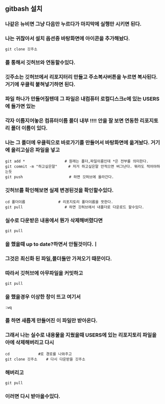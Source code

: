 ## gitbash 설치

### 나같은 뉴비면 그냥 다음만 누르다가 마지막에 실행만 시키면 된다.
### 나는 귀찮아서 설치 옵션중 바탕화면에 아이콘을 추가해놨다.

```python
git clone 깃주소
```

### 를 통해서 깃허브와 연동할수있다.
### 깃주소는 깃허브에서 리포지터리 만들고 주소복사버튼을 누르면 복사된다. 거기에 우클릭 붙혀넣기하면 된다.
### 파일 하나가 만들어질텐데 그 파일은 내컴퓨터 로컬디스크c에 있는 USERS에 들가면 있는 
### 각자 이름지어놓은 컴퓨터이름 폴더 내부 !!!! 안을 잘 보면 연동한 리포지토리 폴더 이름이 있다.
### 나는 그 폴더에 우클릭으로 바로가기를 만들어서 바탕화면에 옮겨놨다. 거기에 올리고싶은 파일을 넣고

```
git add *                  # 원래는 폴더,파일이름인데 *은 전부를 의미한다.
git commit -m "하고싶은말"     # 저거 하고싶은말 안적으면 버그난다. 뭐라도 적어야하는듯
git push                     # 하면 깃허브에 올라간다.
```
### 깃허브를 확인해보면 실제 변경된것을 확인할수있다. 

```
cd 폴더이름               # 리포지토리 폴더이름을 뜻한다.
git pull                   # 하면 깃허브에서 내폴더로 다운로드 할수있다.
```
### 실수로 다운받은 내용에서 뭔가 삭제해버렸다면
```
git pull
```
### 을 했을때 up to date?하면서 안될것이다.ㅣ
### 그것은 최신화 된 파일,폴더들만 가져오기 때문이다.
### 따라서 깃허브에 아무파일을 커밋하고
```
git pull
```
### 을 했을경우 이상한 창이 뜨고 여기서 
```
:wq 
```
### 를 하면 새롭게 만들어진 이 파일만 받아온다.
### 그래서 나는 실수로 내용물을 지웠을때 USERS에 있는 리포지토리 파일을 아에 삭제해버리고 다시
```
cd             #로 경로를 나와주고 
git clone 깃주소    # 다시 다운받을 깃주소
```
### 해버리고

```
git pull
```
### 이러면 다시 받아올수있다.
